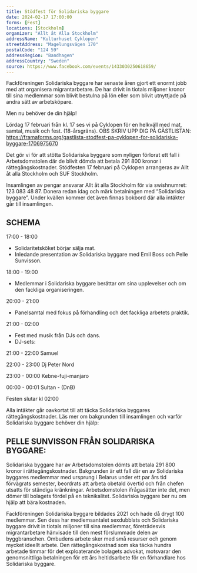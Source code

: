 ```yaml
---
title: Stödfest för Solidariska byggare
date: 2024-02-17 17:00:00
forms: [Fest]
locations: [Stockholm]
organizer: "Allt åt Alla Stockholm"
addressName: "Kulturhuset Cyklopen"
streetAddress: "Magelungsvägen 170"
postalCode: "124 59"
addressRegion: "Bandhagen"
addressCountry: "Sweden"
source: https://www.facebook.com/events/1433030250618659/
---
```

Fackföreningen Solidariska byggare har senaste åren gjort ett enormt jobb med att organisera migrantarbetare. De har drivit in tiotals miljoner kronor till sina medlemmar som blivit bestulna på lön eller som blivit utnyttjade på andra sätt av arbetsköpare.

Men nu behöver de din hjälp!

Lördag 17 februari från kl. 17 ses vi på Cyklopen för en helkväll med mat, samtal, musik och fest. (18-årsgräns).
OBS SKRIV UPP DIG PÅ GÄSTLISTAN:
https://framaforms.org/gastlista-stodfest-pa-cyklopen-for-solidariska-byggare-1706975670

Det gör vi för att stötta Solidariska byggare som nyligen förlorat ett fall i Arbetsdomstolen där de blivit dömda att betala 291 800 kronor i rättegångskostnader.
Stödfesten 17 februari på Cyklopen arrangeras av Allt åt alla Stockholm och SUF Stockholm.

Insamlingen av pengar ansvarar Allt åt alla Stockholm för via swishnumret: 123 083 48 87. Donera redan idag och märk betalningen med “Solidariska byggare”. Under kvällen kommer det även finnas bokbord där alla intäkter går till insamlingen.

## SCHEMA

17:00 - 18:00
- Solidaritetsköket börjar sälja mat. 
- Inledande presentation av Solidariska byggare med Emil Boss och Pelle Sunvisson.

18:00 - 19:00 
- Medlemmar i Solidariska byggare berättar om sina upplevelser och om den fackliga organiseringen.

20:00 - 21:00 
- Panelsamtal med fokus på förhandling och det fackliga arbetets praktik.

21:00 - 02:00 
- Fest med musik från DJs och dans.
- DJ-sets:

21:00 - 22:00 Samuel

22:00 - 23:00 Dj Peter Nord

23:00 - 00:00 Kebne-fuji-manjaro 

00:00 - 00:01 Sultan - (DnB)

Festen slutar kl 02:00

Alla intäkter går oavkortat till att täcka Solidariska byggares rättegångskostnader.
Läs mer om bakgrunden till insamlingen och varför Solidariska byggare behöver din hjälp:

## PELLE SUNVISSON FRÅN SOLIDARISKA BYGGARE:

Solidariska byggare har av Arbetsdomstolen dömts att betala 291 800 kronor i rättegångskostnader. Bakgrunden är ett fall där en av Solidariska byggares medlemmar med ursprung i Belarus under ett par års tid förvägrats semester, beordrats att arbeta obetald övertid och från chefen utsatts för ständiga kränkningar. Arbetsdomstolen ifrågasätter inte det, men dömer till bolagets fördel på en teknikalitet. Solidariska byggare ber nu om hjälp att bära kostnaden.

Fackföreningen Solidariska byggare bildades 2021 och hade då drygt 100 medlemmar. Sen dess har medlemsantalet sexdubblats och Solidariska byggare drivit in tiotals miljoner till sina medlemmar, företrädesvis migrantarbetare hänvisade till den mest förslummade delen av byggbranschen. Ombudens arbete sker med små resurser och genom mycket ideellt arbete. Den rättegångskostnad som ska täcka hundra arbetade timmar för det exploaterande bolagets advokat, motsvarar den genomsnittliga betalningen för ett års heltidsarbete för en förhandlare hos Solidariska byggare.